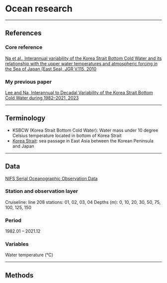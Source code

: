# Ocean research

---
## References

### Core reference

[Na et al., Interannual variability of the Korea Strait Bottom Cold Water and its relationship with the upper water temperatures and atmospheric forcing in the Sea of Japan (East Sea), JGR V.115, 2010](https://doi.org/10.1029/2010JC006347)

### My previous paper

[Lee and Na, Interannual to Decadal Variability of the Korea Strait Bottom Cold Water during 1982–2021, 2023](https://dcollection.snu.ac.kr/common/orgView/000000179789)

---
## Terminology

- KSBCW (Korea Strait Bottom Cold Water): Water mass under 10 degree Celsius temperature located in bottom of Korea Strait
- [Korea Strait](https://en.wikipedia.org/wiki/Korea_Strait): sea passage in East Asia between the Korean Peninsula and Japan

---
## Data

[NIFS Serial Oceanographic Observation Data](https://www.nifs.go.kr/kodc/eng/soo_summary.kodc)

### Station and observation layer

Cruiseline: line 208
stations: 01, 02, 03, 04
Depths (m): 0, 10, 20, 30, 50, 75, 100, 125, 150

### Period

1982.01 – 2021.12

### Variables

Water temperature (℃)

--- 
## Methods

